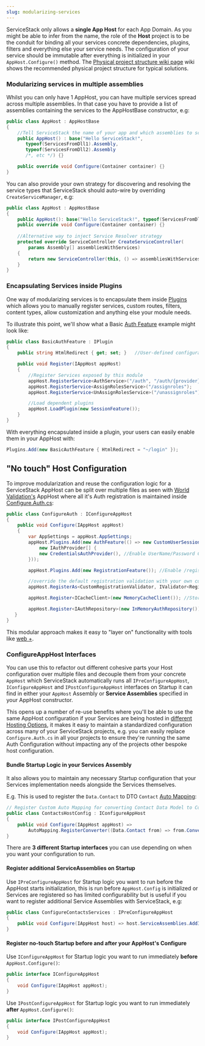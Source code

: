 ```yaml
---
slug: modularizing-services
---
```

ServiceStack only allows a **single App Host** for each App Domain. As you might be able to infer from the name, the role of the **Host** project is to be the conduit for binding all your services concrete dependencies, plugins, filters and everything else your service needs. The configuration of your service should be immutable after everything is initialized in your `AppHost.Configure()` method. The [Physical project structure wiki page](/physical-project-structure) wiki shows the recommended physical project structure for typical solutions.

### Modularizing services in multiple assemblies

Whilst you can only have 1 AppHost, you can have multiple services spread across multiple assemblies. In that case you have to provide a list of assemblies containing the services to the AppHostBase constructor, e.g:

```csharp
public class AppHost : AppHostBase
{
    //Tell ServiceStack the name of your app and which assemblies to scan for services
    public AppHost() : base("Hello ServiceStack!", 
       typeof(ServicesFromDll1).Assembly,
       typeof(ServicesFromDll2).Assembly
       /*, etc */) {}

    public override void Configure(Container container) {}
}
```

You can also provide your own strategy for discovering and resolving the service types that ServiceStack should auto-wire by overriding `CreateServiceManager`, e.g:

```csharp
public class AppHost : AppHostBase
{
    public AppHost(): base("Hello ServiceStack!", typeof(ServicesFromDll1).Assembly) {}
    public override void Configure(Container container) {}
    
    //Alternative way to inject Service Resolver strategy
    protected override ServiceController CreateServiceController(
        params Assembly[] assembliesWithServices)
    {       
        return new ServiceController(this, () => assembliesWithServices.ToList().SelectMany(x => x.GetTypes()));
    }
}
```

### Encapsulating Services inside Plugins

One way of modularizing services is to encapsulate them inside [Plugins](/plugins) which allows you to manually register services, custom routes, filters, content types, allow customization and anything else your module needs.

To illustrate this point, we'll show what a Basic [Auth Feature](https://github.com/ServiceStack/ServiceStack/blob/master/src/ServiceStack/AuthFeature.cs) example might look like:

```csharp
public class BasicAuthFeature : IPlugin 
{
    public string HtmlRedirect { get; set; }   //User-defined configuration

    public void Register(IAppHost appHost)
    {
        //Register Services exposed by this module
        appHost.RegisterService<AuthService>("/auth", "/auth/{provider}");
        appHost.RegisterService<AssignRolesService>("/assignroles");
        appHost.RegisterService<UnAssignRolesService>("/unassignroles");

        //Load dependent plugins
        appHost.LoadPlugin(new SessionFeature());
    }
}
```

With everything encapsulated inside a plugin, your users can easily enable them in your AppHost with:

```csharp
Plugins.Add(new BasicAuthFeature { HtmlRedirect = "~/login" });
```

## "No touch" Host Configuration

To improve modularization and reuse the configuration logic for a ServiceStack AppHost can be split over multiple files as 
seen with [World Validation's](/world-validation) AppHost where all it's Auth registration is maintained inside 
[Configure.Auth.cs](https://github.com/NetCoreApps/Validation/blob/master/world/Configure.Auth.cs):

```csharp
public class ConfigureAuth : IConfigureAppHost
{
    public void Configure(IAppHost appHost)
    {
        var AppSettings = appHost.AppSettings;
        appHost.Plugins.Add(new AuthFeature(() => new CustomUserSession(),
            new IAuthProvider[] {
            new CredentialsAuthProvider(), //Enable UserName/Password Credentials Auth
        }));

        appHost.Plugins.Add(new RegistrationFeature()); //Enable /register Service

        //override the default registration validation with your own custom implementation
        appHost.RegisterAs<CustomRegistrationValidator, IValidator<Register>>();

        appHost.Register<ICacheClient>(new MemoryCacheClient()); //Store User Sessions in Memory

        appHost.Register<IAuthRepository>(new InMemoryAuthRepository()); //Store Authenticated Users in Memory
   }
}
```

This modular approach makes it easy to "layer on" functionality with tools like [web +](/web-apply).

### ConfigureAppHost Interfaces

You can use this to refactor out different cohesive parts your Host configuration over multiple files and decouple them from your concrete `AppHost` which
ServiceStack automatically runs all `IPreConfigureAppHost`, `IConfigureAppHost` and `IPostConfigureAppHost` interfaces on Startup it 
can find in either your `AppHost` Assembly or **Service Assemblies** specified in your AppHost constructor.

This opens up a number of re-use benefits where you'll be able to use the same AppHost configuration if your Services are being hosted
in [different Hosting Options](/why-servicestack#multiple-hosting-options), it makes it easy to maintain a standardized configuration 
across many of your ServiceStack projects, e.g. you can easily replace `Configure.Auth.cs` in all your projects to ensure they're running
the same Auth Configuration without impacting any of the projects other bespoke host configuration.

#### Bundle Startup Logic in your Services Assembly

It also allows you to maintain any necessary Startup configuration that your Services implementation needs alongside the Services themselves.

E.g. This is used to register the `Data.Contact` to DTO `Contact` [Auto Mapping](/auto-mapping):

```csharp
// Register Custom Auto Mapping for converting Contact Data Model to Contact DTO
public class ContactsHostConfig : IConfigureAppHost 
{
    public void Configure(IAppHost appHost) =>
        AutoMapping.RegisterConverter((Data.Contact from) => from.ConvertTo<Contact>(skipConverters:true));
}
```

There are **3 different Startup interfaces** you can use depending on when you want your configuration to run.

#### Register additional ServiceAssemblies on Startup

Use `IPreConfigureAppHost` for Startup logic you want to run before the AppHost starts initialization, this is
run before `AppHost.Config` is initialized or Services are registered so has limited configurability but is useful
if you want to register additional Service Assemblies with ServiceStack, e.g:

```csharp
public class ConfigureContactsServices : IPreConfigureAppHost
{
    public void Configure(IAppHost host) => host.ServiceAssemblies.AddIfNotExists(typeof(MyServices).Assembly);
}
```

#### Register no-touch Startup before and after your AppHost's Configure

Use `IConfigureAppHost` for Startup logic you want to run immediately **before** `AppHost.Configure()`:

```csharp
public interface IConfigureAppHost
{
    void Configure(IAppHost appHost);
}
```

Use `IPostConfigureAppHost` for Startup logic you want to run immediately **after** `AppHost.Configure()`:

```csharp
public interface IPostConfigureAppHost
{
    void Configure(IAppHost appHost);
}
```
